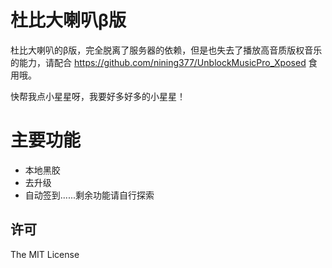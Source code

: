 # 杜比大喇叭β版

杜比大喇叭的β版，完全脱离了服务器的依赖，但是也失去了播放高音质版权音乐的能力，请配合 https://github.com/nining377/UnblockMusicPro_Xposed 食用哦。

快帮我点小星星呀，我要好多好多的小星星！

# 主要功能

- 本地黑胶
- 去升级
- 自动签到......剩余功能请自行探索

## 许可

The MIT License